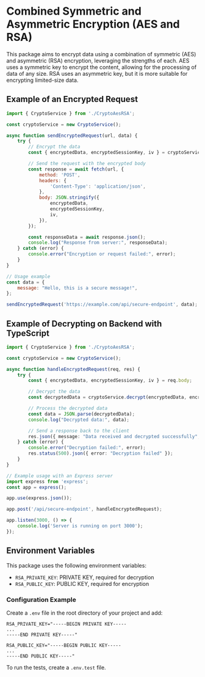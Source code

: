 # Combined Symmetric and Asymmetric Encryption (AES and RSA)

This package aims to encrypt data using a combination of symmetric (AES) and asymmetric (RSA) encryption, leveraging the strengths of each. AES uses a symmetric key to encrypt the content, allowing for the processing of data of any size. RSA uses an asymmetric key, but it is more suitable for encrypting limited-size data.

## Example of an Encrypted Request
```javascript
import { CryptoService } from './CryptoAesRSA';

const cryptoService = new CryptoService();

async function sendEncryptedRequest(url, data) {
    try {
        // Encrypt the data
        const { encryptedData, encryptedSessionKey, iv } = cryptoService.encrypt(JSON.stringify(data));

        // Send the request with the encrypted body
        const response = await fetch(url, {
            method: 'POST',
            headers: {
                'Content-Type': 'application/json',
            },
            body: JSON.stringify({
                encryptedData,
                encryptedSessionKey,
                iv,
            }),
        });

        const responseData = await response.json();
        console.log("Response from server:", responseData);
    } catch (error) {
        console.error("Encryption or request failed:", error);
    }
}

// Usage example
const data = {
    message: "Hello, this is a secure message!",
};

sendEncryptedRequest('https://example.com/api/secure-endpoint', data);
```

## Example of Decrypting on Backend with TypeScript
```typescript
import { CryptoService } from './CryptoAesRSA';

const cryptoService = new CryptoService();

async function handleEncryptedRequest(req, res) {
    try {
        const { encryptedData, encryptedSessionKey, iv } = req.body;

        // Decrypt the data
        const decryptedData = cryptoService.decrypt(encryptedData, encryptedSessionKey, iv);

        // Process the decrypted data
        const data = JSON.parse(decryptedData);
        console.log("Decrypted data:", data);

        // Send a response back to the client
        res.json({ message: "Data received and decrypted successfully", data });
    } catch (error) {
        console.error("Decryption failed:", error);
        res.status(500).json({ error: "Decryption failed" });
    }
}

// Example usage with an Express server
import express from 'express';
const app = express();

app.use(express.json());

app.post('/api/secure-endpoint', handleEncryptedRequest);

app.listen(3000, () => {
    console.log('Server is running on port 3000');
});
```

## Environment Variables

This package uses the following environment variables:

- `RSA_PRIVATE_KEY`: PRIVATE KEY, required for decryption
- `RSA_PUBLIC_KEY`: PUBLIC KEY, required for encryption

### Configuration Example

Create a `.env` file in the root directory of your project and add:

```plaintext
RSA_PRIVATE_KEY="-----BEGIN PRIVATE KEY-----
...
-----END PRIVATE KEY-----"

RSA_PUBLIC_KEY="-----BEGIN PUBLIC KEY-----
...
-----END PUBLIC KEY-----"
```

To run the tests, create a `.env.test` file.
